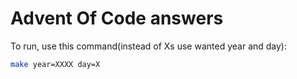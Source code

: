 # Advent Of Code answers

To run, use this command(instead of Xs use wanted year and day):
```bash
make year=XXXX day=X
```
